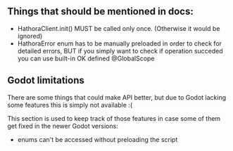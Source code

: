 ## Things that should be mentioned in docs:
- HathoraClient.init() MUST be called only once. (Otherwise it would be ignored)
- HathoraError enum has to be manually preloaded in order to check for detailed errors, BUT if you simply want to check if operation succeded you can use built-in OK defined @GlobalScope

## Godot limitations
There are some things that could make API better, but due to Godot lacking some
features this is simply not available :(

This section is used to keep track of those features in case some of them get fixed in the newer Godot versions:
- enums can't be accessed without preloading the script